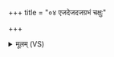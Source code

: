 +++
title = "०४ एजदेजदजग्रभं चक्षुः"

+++
<details><summary>मूलम् (VS)</summary>

एज॑देजदजग्रभं॒ चक्षुः॑ प्रा॒णम॑जग्रभम्।  
अङ्गा॑न्यजग्रभं॒ सर्वा॒ रात्री॑णामतिशर्व॒रे ॥
</details>